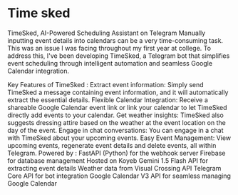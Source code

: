 # Time sked
TimeSked, AI-Powered Scheduling Assistant on Telegram
Manually inputting event details into calendars can be a very time-consuming task. This was an issue I was facing throughout my first year at college. To address this, I've been developing TimeSked, a Telegram bot that simplifies event scheduling through intelligent automation and seamless Google Calendar integration.

Key Features of TimeSked :
Extract event information: Simply send TimeSked a message containing event information, and it will automatically extract the essential details.
Flexible Calendar Integration: Receive a shareable Google Calendar event link or link your calendar to let TimeSked directly add events to your calendar.
Get weather insights: TimeSked also suggests dressing attire based on the weather at the event location on the day of the event.
Engage in chat conversations: You can engage in a chat with TimeSked about your upcoming events.
Easy Event Management: View upcoming events, regenerate event details and delete events, all within Telegram.
Powered by :
  FastAPI (Python) for the webhook server
  Firebase for database management
  Hosted on Koyeb
  Gemini 1.5 Flash API for extracting event details
  Weather data from Visual Crossing API
  Telegram Core API for bot integration
  Google Calendar V3 API for seamless managing Google Calendar
